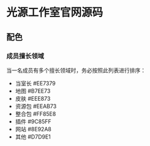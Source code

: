 # 光源工作室官网源码

## 配色
### 成员擅长领域
当一名成员有多个擅长领域时，务必按照此列表进行排序：
- 当室长 #EE7379
- 地图 #B7EE73
- 皮肤 #EEE873
- 资源包 #EEAB73
- 整合包 #FF85E8
- 插件 #9C85FF
- 网站 #8E92A8
- 其他 #D7D9E1